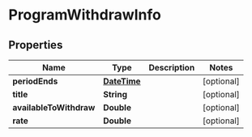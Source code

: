 
# ProgramWithdrawInfo

## Properties
Name | Type | Description | Notes
------------ | ------------- | ------------- | -------------
**periodEnds** | [**DateTime**](DateTime.md) |  |  [optional]
**title** | **String** |  |  [optional]
**availableToWithdraw** | **Double** |  |  [optional]
**rate** | **Double** |  |  [optional]



